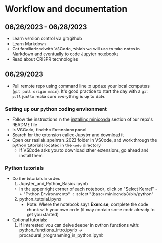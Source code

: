 # Workflow and documentation

## 06/26/2023 - 06/28/2023

- Learn version control via git/github
- Learn Markdown
- Get familiarized with VSCode, which we will use to take notes in Markdown and eventually to code Jupyter notebooks
- Read about CRISPR technologies

## 06/29/2023
- Pull remote repo using command line to update your local computers (```git pull origin main```). It's good practice to start the day with a ```git pull``` just to make sure everything is up to date.

### Setting up our python coding environment
- Follow the instructions in the [installing miniconda](https://github.com/kychen37/rasilab_spelman_2023/blob/main/README.md#installing-miniconda) section of our repo's README file
- In VSCode, find the Extensions panel
- Search for the extension called Jupyter and download it
- Open our rasilab_spelman_2023 folder in VSCode, and work through the python tutorials located in the ```code``` directory
  - If VSCode asks you to download other extensions, go ahead and install them

### Python tutorials
- Do the tutorials in order:
  1. Jupyter_and_Python_Basics.ipynb
    - In the upper right corner of each notebook, click on "Select Kernel" -> "Python Environments" -> select "(base) miniconda3/bin/python" 
  2. python_tutorial.ipynb
      - Note: Where the notebook says **Exercise**, complete the code chunk with your own code (it may contain some code already to get you started)  
- Optional tutorials:
  1. If interested, you can delve deeper in python functions with: python_functions_intro.ipynb -> procedural_programming_in_python.ipynb
